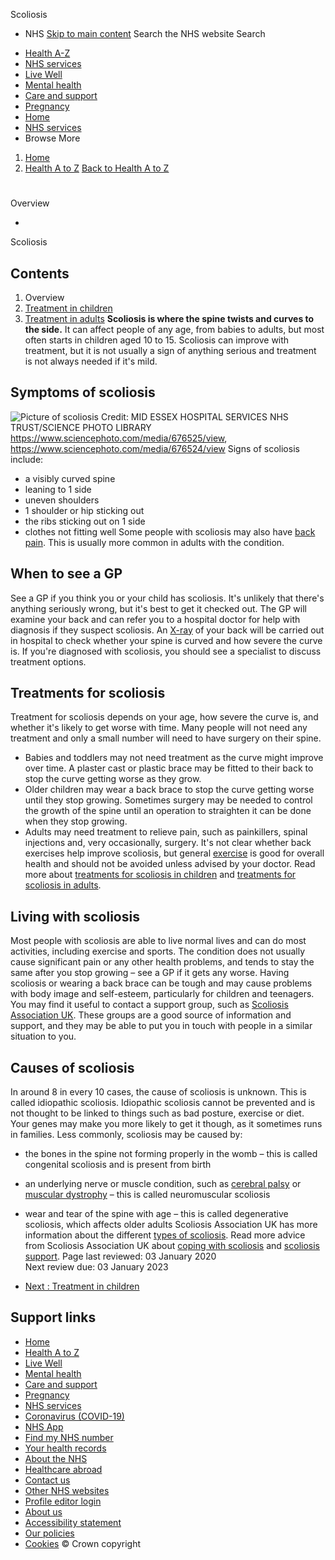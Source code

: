 
Scoliosis
 - NHS
[Skip to main content](#maincontent)
Search the NHS website
Search
* [Health A-Z](/conditions/)
* [NHS services](/nhs-services/)
* [Live Well](/live-well/)
* [Mental health](/mental-health/)
* [Care and support](/conditions/social-care-and-support-guide/)
* [Pregnancy](/pregnancy/)
* [Home](/)
* [NHS services](/nhs-services/)
* Browse
 More
1. [Home](/)
2. [Health A to Z](/conditions/)
[Back to 
 Health A to Z](/conditions/) 
# 
Overview
 
 - 
 Scoliosis
## Contents
1. Overview
2. [Treatment in children](/conditions/scoliosis/treatment-in-children/)
3. [Treatment in adults](/conditions/scoliosis/treatment-in-adults/)
**Scoliosis is where the spine twists and curves to the side.**
It can affect people of any age, from babies to adults, but most often starts in children aged 10 to 15.
Scoliosis can improve with treatment, but it is not usually a sign of anything serious and treatment is not always needed if it's mild.
## Symptoms of scoliosis
![Picture of scoliosis](https://assets.nhs.uk/nhsuk-cms/images/S_1017_scoliosis_C0259633_C0259632.width-320.jpg)
 Credit: MID ESSEX HOSPITAL SERVICES NHS TRUST/SCIENCE PHOTO LIBRARY https://www.sciencephoto.com/media/676525/view, https://www.sciencephoto.com/media/676524/view
Signs of scoliosis include:
* a visibly curved spine
* leaning to 1 side
* uneven shoulders
* 1 shoulder or hip sticking out
* the ribs sticking out on 1 side
* clothes not fitting well
Some people with scoliosis may also have [back pain](/conditions/back-pain/). This is usually more common in adults with the condition.
## When to see a GP
See a GP if you think you or your child has scoliosis. It's unlikely that there's anything seriously wrong, but it's best to get it checked out.
The GP will examine your back and can refer you to a hospital doctor for help with diagnosis if they suspect scoliosis.
An [X-ray](/conditions/x-ray/) of your back will be carried out in hospital to check whether your spine is curved and how severe the curve is.
If you're diagnosed with scoliosis, you should see a specialist to discuss treatment options.
## Treatments for scoliosis
Treatment for scoliosis depends on your age, how severe the curve is, and whether it's likely to get worse with time.
Many people will not need any treatment and only a small number will need to have surgery on their spine.
* Babies and toddlers may not need treatment as the curve might improve over time. A plaster cast or plastic brace may be fitted to their back to stop the curve getting worse as they grow.
* Older children may wear a back brace to stop the curve getting worse until they stop growing. Sometimes surgery may be needed to control the growth of the spine until an operation to straighten it can be done when they stop growing.
* Adults may need treatment to relieve pain, such as painkillers, spinal injections and, very occasionally, surgery.
It's not clear whether back exercises help improve scoliosis, but general [exercise](/live-well/exercise/) is good for overall health and should not be avoided unless advised by your doctor.
Read more about [treatments for scoliosis in children](/conditions/scoliosis/treatment-in-children/) and [treatments for scoliosis in adults](/conditions/scoliosis/treatment-in-adults/).
## Living with scoliosis
Most people with scoliosis are able to live normal lives and can do most activities, including exercise and sports.
The condition does not usually cause significant pain or any other health problems, and tends to stay the same after you stop growing – see a GP if it gets any worse.
Having scoliosis or wearing a back brace can be tough and may cause problems with body image and self-esteem, particularly for children and teenagers.
You may find it useful to contact a support group, such as [Scoliosis Association UK](http://www.sauk.org.uk/).
These groups are a good source of information and support, and they may be able to put you in touch with people in a similar situation to you.
## Causes of scoliosis
In around 8 in every 10 cases, the cause of scoliosis is unknown. This is called idiopathic scoliosis.
Idiopathic scoliosis cannot be prevented and is not thought to be linked to things such as bad posture, exercise or diet.
Your genes may make you more likely to get it though, as it sometimes runs in families.
Less commonly, scoliosis may be caused by:
* the bones in the spine not forming properly in the womb – this is called congenital scoliosis and is present from birth
* an underlying nerve or muscle condition, such as [cerebral palsy](/conditions/cerebral-palsy/) or [muscular dystrophy](/conditions/muscular-dystrophy/) – this is called neuromuscular scoliosis
* wear and tear of the spine with age – this is called degenerative scoliosis, which affects older adults
Scoliosis Association UK has more information about the different [types of scoliosis](http://www.sauk.org.uk/types-of-scoliosis/types-of-scoliosis).
Read more advice from Scoliosis Association UK about [coping with scoliosis](http://www.sauk.org.uk/coping-with-scoliosis/coping-with-scoliosis) and [scoliosis support](http://www.sauk.org.uk/supporting-you/supporting-you).
 Page last reviewed: 03 January 2020  
 Next review due: 03 January 2023
 
* [Next
:
Treatment in children](/conditions/scoliosis/treatment-in-children/)
## Support links
* [Home](/)
* [Health A to Z](/conditions/)
* [Live Well](/live-well/)
* [Mental health](/mental-health/)
* [Care and support](/conditions/social-care-and-support-guide/)
* [Pregnancy](/pregnancy/)
* [NHS services](/nhs-services/)
* [Coronavirus (COVID-19)](/conditions/coronavirus-covid-19/)
* [NHS App](/nhs-app/)
* [Find my NHS number](/nhs-services/online-services/find-nhs-number/)
* [Your health records](/using-the-nhs/about-the-nhs/your-health-records/)
* [About the NHS](/using-the-nhs/about-the-nhs/)
* [Healthcare abroad](/using-the-nhs/healthcare-abroad/apply-for-a-free-uk-global-health-insurance-card-ghic/)
* [Contact us](/contact-us/)
* [Other NHS websites](/nhs-sites/)
* [Profile editor login](/our-policies/profile-editor-login/)
* [About us](/about-us/)
* [Accessibility statement](/accessibility-statement/)
* [Our policies](/our-policies/)
* [Cookies](/our-policies/cookies-policy/)
© Crown copyright
